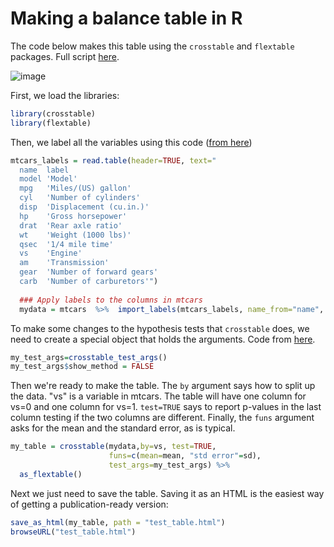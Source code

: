 # Making a balance table in R # 

The code below makes this table using the `crosstable` and `flextable` packages. Full script [here](https://github.com/pithymaxim/teaching/blob/main/Rscraps/balance_table/balance_table_example.r).

![image](https://user-images.githubusercontent.com/6835110/234989855-e004f29d-f8c2-444b-99e3-ec1eec1bd255.png)

First, we load the libraries:
```r
library(crosstable)
library(flextable)
```
Then, we label all the variables using this code ([from here]([url](https://cran.r-project.org/web/packages/crosstable/vignettes/crosstable.html)))

```r
mtcars_labels = read.table(header=TRUE, text="
  name  label
  model 'Model'
  mpg   'Miles/(US) gallon'
  cyl   'Number of cylinders'
  disp  'Displacement (cu.in.)'
  hp    'Gross horsepower'
  drat  'Rear axle ratio'
  wt    'Weight (1000 lbs)'
  qsec  '1/4 mile time'
  vs    'Engine'
  am    'Transmission'
  gear  'Number of forward gears'
  carb  'Number of carburetors'")
  
  ### Apply labels to the columns in mtcars
  mydata = mtcars  %>%  import_labels(mtcars_labels, name_from="name", label_from="label")
  ```
To make some changes to the hypothesis tests that `crosstable` does, we need to create a special object that holds the arguments. Code from [here](https://rdrr.io/cran/crosstable/man/crosstable_test_args.html).
```r
my_test_args=crosstable_test_args()
my_test_args$show_method = FALSE
```
Then we're ready to make the table. The `by` argument says how to split up the data. "vs" is a variable in mtcars. The table will have one column for vs=0 and one column for vs=1. `test=TRUE` says to report p-values in the last column testing if the two columns are different. Finally, the `funs` argument asks for the mean and the standard error, as is typical.
```r
my_table = crosstable(mydata,by=vs, test=TRUE, 
                      funs=c(mean=mean, "std error"=sd),
                      test_args=my_test_args) %>% 
  as_flextable()
```
Next we just need to save the table. Saving it as an HTML is the easiest way of getting a publication-ready version:
```r 
save_as_html(my_table, path = "test_table.html")
browseURL("test_table.html")
```



